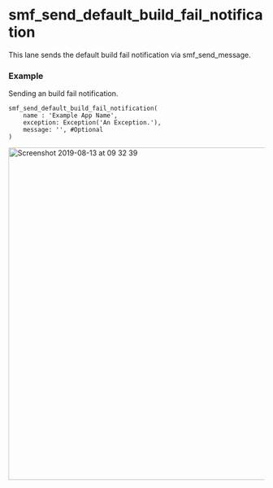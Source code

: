 # smf_send_default_build_fail_notification

This lane sends the default build fail notification via smf_send_message.

### Example
Sending an build fail notification.
```
smf_send_default_build_fail_notification(
    name : 'Example App Name',
    exception: Exception('An Exception.'),
    message: '', #Optional
)
```
<img width="654" alt="Screenshot 2019-08-13 at 09 32 39" src="https://user-images.githubusercontent.com/40039883/62923121-5421bd80-bdad-11e9-8cc9-091113823856.png">
